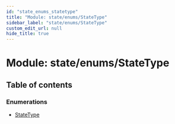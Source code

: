 ```yaml
---
id: "state_enums_statetype"
title: "Module: state/enums/StateType"
sidebar_label: "state/enums/StateType"
custom_edit_url: null
hide_title: true
---
```


# Module: state/enums/StateType

## Table of contents

### Enumerations

- [StateType](../enums/state_enums_statetype.statetype.md)

